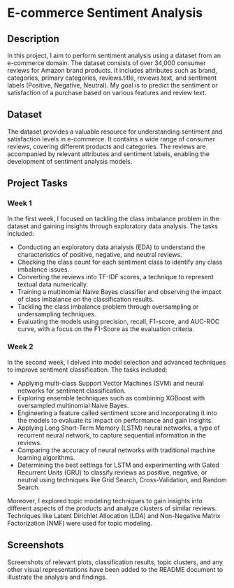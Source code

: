 # E-commerce Sentiment Analysis

## Description
In this project, I aim to perform sentiment analysis using a dataset from an e-commerce domain. The dataset consists of over 34,000 consumer reviews for Amazon brand products. It includes attributes such as brand, categories, primary categories, reviews.title, reviews.text, and sentiment labels (Positive, Negative, Neutral). My goal is to predict the sentiment or satisfaction of a purchase based on various features and review text.

## Dataset
The dataset provides a valuable resource for understanding sentiment and satisfaction levels in e-commerce. It contains a wide range of consumer reviews, covering different products and categories. The reviews are accompanied by relevant attributes and sentiment labels, enabling the development of sentiment analysis models.

## Project Tasks
### Week 1
In the first week, I focused on tackling the class imbalance problem in the dataset and gaining insights through exploratory data analysis. The tasks included:
- Conducting an exploratory data analysis (EDA) to understand the characteristics of positive, negative, and neutral reviews.
- Checking the class count for each sentiment class to identify any class imbalance issues.
- Converting the reviews into TF-IDF scores, a technique to represent textual data numerically.
- Training a multinomial Naive Bayes classifier and observing the impact of class imbalance on the classification results.
- Tackling the class imbalance problem through oversampling or undersampling techniques.
- Evaluating the models using precision, recall, F1-score, and AUC-ROC curve, with a focus on the F1-Score as the evaluation criteria.

### Week 2
In the second week, I delved into model selection and advanced techniques to improve sentiment classification. The tasks included:
- Applying multi-class Support Vector Machines (SVM) and neural networks for sentiment classification.
- Exploring ensemble techniques such as combining XGBoost with oversampled multinomial Naive Bayes.
- Engineering a feature called sentiment score and incorporating it into the models to evaluate its impact on performance and gain insights.
- Applying Long Short-Term Memory (LSTM) neural networks, a type of recurrent neural network, to capture sequential information in the reviews.
- Comparing the accuracy of neural networks with traditional machine learning algorithms.
- Determining the best settings for LSTM and experimenting with Gated Recurrent Units (GRU) to classify reviews as positive, negative, or neutral using techniques like Grid Search, Cross-Validation, and Random Search.

Moreover, I explored topic modeling techniques to gain insights into different aspects of the products and analyze clusters of similar reviews. Techniques like Latent Dirichlet Allocation (LDA) and Non-Negative Matrix Factorization (NMF) were used for topic modeling.

## Screenshots
Screenshots of relevant plots, classification results, topic clusters, and any other visual representations have been added to the README document to illustrate the analysis and findings.

